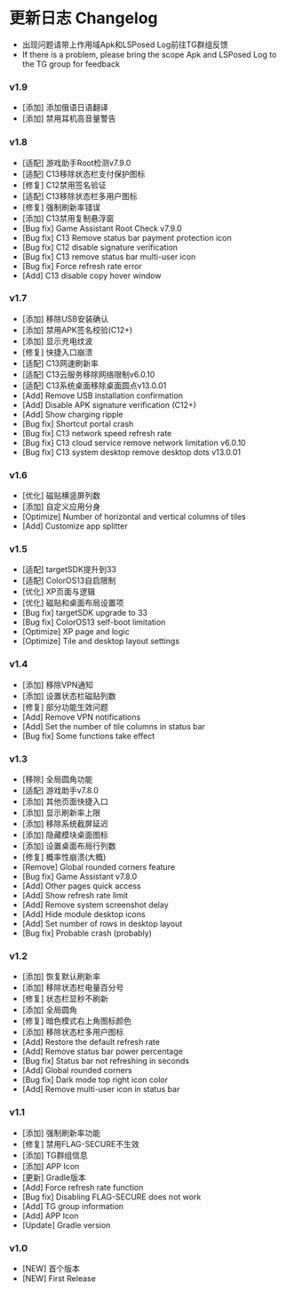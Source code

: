 # 更新日志 Changelog

- 出现问题请带上作用域Apk和LSPosed Log前往TG群组反馈
- If there is a problem, please bring the scope Apk and LSPosed Log to the TG group for feedback

### v1.9
- [添加] 添加俄语日语翻译
- [添加] 禁用耳机高音量警告

### v1.8
- [适配] 游戏助手Root检测v7.9.0
- [适配] C13移除状态栏支付保护图标
- [修复] C12禁用签名验证
- [适配] C13移除状态栏多用户图标
- [修复] 强制刷新率错误
- [添加] C13禁用复制悬浮窗
- [Bug fix] Game Assistant Root Check v7.9.0
- [Bug fix] C13 Remove status bar payment protection icon
- [Bug fix] C12 disable signature verification
- [Bug fix] C13 remove status bar multi-user icon
- [Bug fix] Force refresh rate error
- [Add] C13 disable copy hover window

### v1.7
- [添加] 移除USB安装确认
- [添加] 禁用APK签名校验(C12+)
- [添加] 显示充电纹波
- [修复] 快捷入口崩溃
- [适配] C13网速刷新率
- [适配] C13云服务移除网络限制v6.0.10
- [适配] C13系统桌面移除桌面圆点v13.0.01
- [Add] Remove USB installation confirmation
- [Add] Disable APK signature verification (C12+)
- [Add] Show charging ripple
- [Bug fix] Shortcut portal crash
- [Bug fix] C13 network speed refresh rate
- [Bug fix] C13 cloud service remove network limitation v6.0.10
- [Bug fix] C13 system desktop remove desktop dots v13.0.01

### v1.6
- [优化] 磁贴横竖屏列数
- [添加] 自定义应用分身
- [Optimize] Number of horizontal and vertical columns of tiles
- [Add] Customize app splitter

### v1.5
- [适配] targetSDK提升到33
- [适配] ColorOS13自启限制
- [优化] XP页面与逻辑
- [优化] 磁贴和桌面布局设置项
- [Bug fix] targetSDK upgrade to 33
- [Bug fix] ColorOS13 self-boot limitation
- [Optimize] XP page and logic
- [Optimize] Tile and desktop layout settings

### v1.4
- [添加] 移除VPN通知
- [添加] 设置状态栏磁贴列数
- [修复] 部分功能生效问题
- [Add] Remove VPN notifications
- [Add] Set the number of tile columns in status bar
- [Bug fix] Some functions take effect

### v1.3
- [移除] 全局圆角功能
- [适配] 游戏助手v7.8.0
- [添加] 其他页面快捷入口
- [添加] 显示刷新率上限
- [添加] 移除系统截屏延迟
- [添加] 隐藏模块桌面图标
- [添加] 设置桌面布局行列数
- [修复] 概率性崩溃(大概)
- [Remove] Global rounded corners feature
- [Bug fix] Game Assistant v7.8.0
- [Add] Other pages quick access
- [Add] Show refresh rate limit
- [Add] Remove system screenshot delay
- [Add] Hide module desktop icons
- [Add] Set number of rows in desktop layout
- [Bug fix] Probable crash (probably)

### v1.2
- [添加] 恢复默认刷新率
- [添加] 移除状态栏电量百分号
- [修复] 状态栏显秒不刷新
- [添加] 全局圆角
- [修复] 暗色模式右上角图标颜色
- [添加] 移除状态栏多用户图标
- [Add] Restore the default refresh rate
- [Add] Remove status bar power percentage
- [Bug fix] Status bar not refreshing in seconds
- [Add] Global rounded corners
- [Bug fix] Dark mode top right icon color
- [Add] Remove multi-user icon in status bar

### v1.1
- [添加] 强制刷新率功能
- [修复] 禁用FLAG-SECURE不生效
- [添加] TG群组信息
- [添加] APP Icon
- [更新] Gradle版本
- [Add] Force refresh rate function
- [Bug fix] Disabling FLAG-SECURE does not work
- [Add] TG group information
- [Add] APP Icon
- [Update] Gradle version

### v1.0
- [NEW] 首个版本
- [NEW] First Release